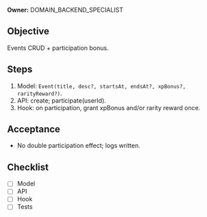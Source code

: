 **Owner:** DOMAIN_BACKEND_SPECIALIST

## Objective
Events CRUD + participation bonus.

## Steps
1. Model: `Event(title, desc?, startsAt, endsAt?, xpBonus?, rarityReward?)`.
2. API: create; participate(userId).
3. Hook: on participation, grant xpBonus and/or rarity reward once.

## Acceptance
- No double participation effect; logs written.

## Checklist
- [ ] Model
- [ ] API
- [ ] Hook
- [ ] Tests

